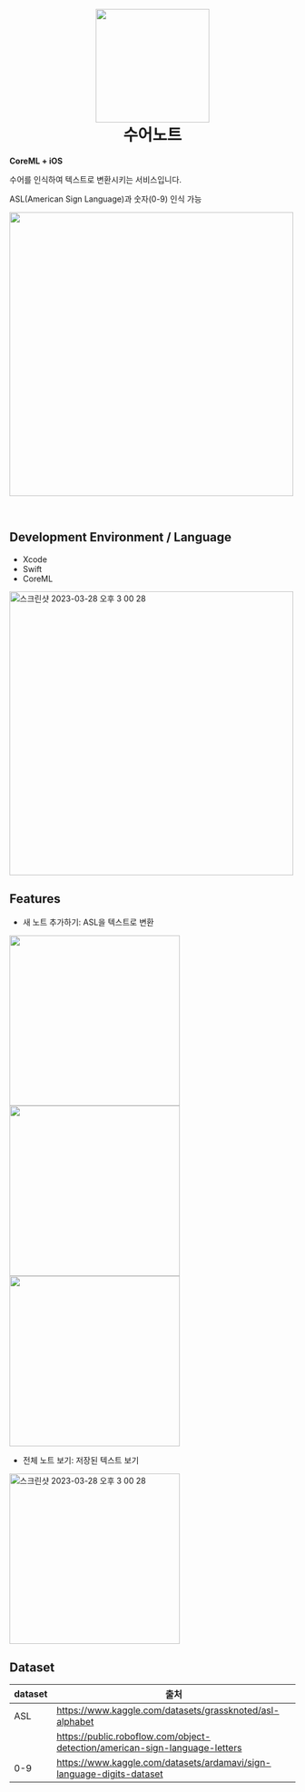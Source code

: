 <h1 align="center">
  <br>
  <img src="https://user-images.githubusercontent.com/66013544/229333906-839f411e-c866-48db-a442-42d879fb45b6.png" width="200"></a>
  <br>
  수어노트
  <br>
</h1>

**CoreML + iOS**

수어를 인식하여 텍스트로 변환시키는 서비스입니다.

ASL(American Sign Language)과 숫자(0-9) 인식 가능

[<img width="500" src="https://user-images.githubusercontent.com/66013544/229337729-e2cbb86e-4ffa-428d-b176-55d5d2af3a5c.png">](https://en.wikipedia.org/wiki/American_Sign_Language#/media/File:Asl_alphabet_gallaudet.svg)

<br/>

## Development Environment / Language
+ Xcode
+ Swift
+ CoreML

<img width="500" alt="스크린샷 2023-03-28 오후 3 00 28" src="https://user-images.githubusercontent.com/66013544/229332093-5eb4b8ba-1840-47f7-b4b9-a85db6d6bcbe.png">


<br/>

## Features
+ 새 노트 추가하기: ASL을 텍스트로 변환
<img width="300" src="https://user-images.githubusercontent.com/66013544/229336585-3b4ac6f4-d0e4-4255-bb9d-8002f63540b4.gif">

<img width="300" src="https://user-images.githubusercontent.com/66013544/229336863-ef7340e3-53a5-4ad2-bc52-baa45a603b6b.gif">

<img width="300" src="https://user-images.githubusercontent.com/66013544/229337571-37346ab3-3627-4e09-b197-d1ff25c7a141.gif">

<br/>

+ 전체 노트 보기: 저장된 텍스트 보기
<img width="300" alt="스크린샷 2023-03-28 오후 3 00 28" src="https://user-images.githubusercontent.com/66013544/229334524-cb302911-a3aa-451e-8e08-ade157c1c71e.PNG">


## Dataset
|dataset|출처|
|------|---|
|ASL|https://www.kaggle.com/datasets/grassknoted/asl-alphabet|
||https://public.roboflow.com/object-detection/american-sign-language-letters|
|0-9|https://www.kaggle.com/datasets/ardamavi/sign-language-digits-dataset|
